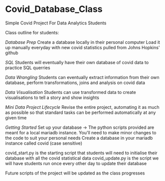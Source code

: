 # Covid_Database_Class
Simple Covid Project For Data Analytics Students


Class outline for students:

*Database Prep*
Create a database locally in their personal computer
Load it up manually everyday with new covid statistics pulled from Johns Hopkins' github

*SQL*
Students will eventually have their own database of covid data to practice SQL querries

*Data Wrangling*
Students can eventually extract information from their own database, perform transformations, joins and analysis on covid data

*Data Visualisation*
Students can use transformed data to create visualisations to tell a story and show insights

*Mini Data Project Lifecycle*
Revise the entire project, automating it as much as possible so that standard tasks can be performed automatically at any given time

*Getting Started*
Set up your database -> The python scripts provided are meant for a local mariadb instance. You'll need to make minor changes to the code to suit your personal needs
Create a database in your mariadb instance called covid (case sensitive)

covid_start.py is the starting script that students will need to initialise their database with all the covid statistical data 
covid_update.py is the script we will have students run once every other day to update their database

Future scripts of the project will be updated as the class progresses
